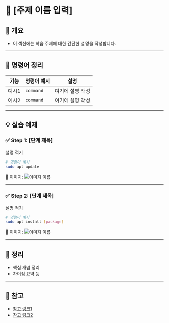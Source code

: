 # 📘 [주제 이름 입력]

## 📝 개요
- 이 섹션에는 학습 주제에 대한 간단한 설명을 작성합니다.

---

## 🔧 명령어 정리

| 기능 | 명령어 예시 | 설명 |
|------|--------------|------|
| 예시1 | `command` | 여기에 설명 작성 |
| 예시2 | `command` | 여기에 설명 작성 |

---

## 💡 실습 예제

### ✅ Step 1: [단계 제목]
설명 적기  
```bash
# 명령어 예시
sudo apt update
```

📸 이미지:
![이미지 이름](./img/파일명.png)

---

### ✅ Step 2: [단계 제목]
설명 적기  
```bash
# 명령어 예시
sudo apt install [package]
```

📸 이미지:
![이미지 이름](./img/파일명.png)

---

## 🧠 정리
- 핵심 개념 정리
- 차이점 요약 등

---

## 🔗 참고
- [참고 링크1](https://example.com)
- [참고 링크2](https://example.com)
